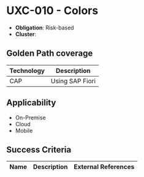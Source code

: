 # UXC-010 - Colors

- **Obligation**: Risk-based
- **Cluster**: 




## Golden Path coverage

| Technology | Description | 
| ----- | ---------- | 
| CAP | Using SAP Fiori  | |



## Applicability

- On-Premise
- Cloud
- Mobile



## Success Criteria

| Name | Description | External References |
| ----- | ---------- | ------------------- |

